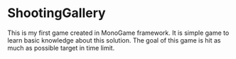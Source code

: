 # ShootingGallery
 This is my first game created in MonoGame framework. It is simple game to learn basic knowledge about this solution. The goal of this game is hit as much as possible target in time limit.

